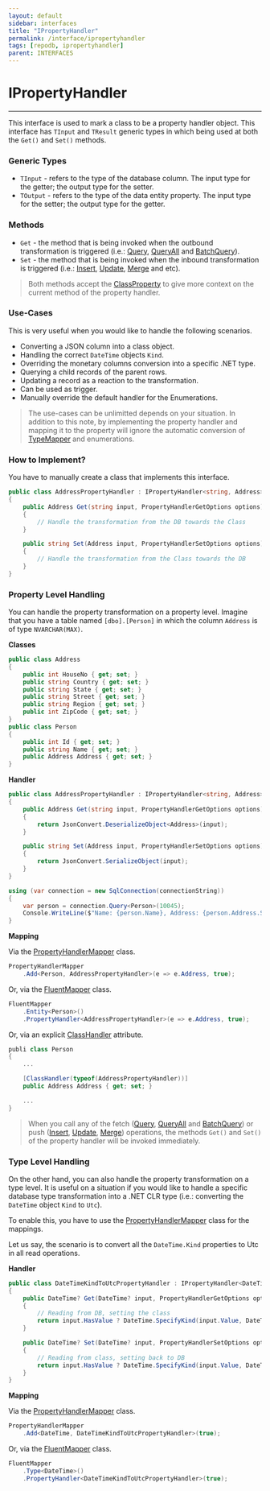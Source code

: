 ```yaml
---
layout: default
sidebar: interfaces
title: "IPropertyHandler"
permalink: /interface/ipropertyhandler
tags: [repodb, ipropertyhandler]
parent: INTERFACES
---
```


# IPropertyHandler

---

This interface is used to mark a class to be a property handler object. This interface has `TInput` and `TResult` generic types in which being used at both the `Get()` and `Set()`  methods.

### Generic Types

- `TInput` - refers to the type of the database column. The input type for the getter; the output type for the setter.
- `TOutput` - refers to the type of the data entity property. The input type for the setter; the output type for the getter.

### Methods

- `Get` - the method that is being invoked when the outbound transformation is triggered (i.e.: [Query](/operation/query), [QueryAll](/operation/queryall) and [BatchQuery](/operation/batchquery)).
- `Set`  - the method that is being invoked when the inbound transformation is triggered (i.e.: [Insert](/operation/insert), [Update](/operation/update), [Merge](/operation/merge) and etc).

> Both methods accept the [ClassProperty](/class/classproperty) to give more context on the current method of the property handler.

### Use-Cases

This is very useful when you would like to handle the following scenarios.

- Converting a JSON column into a class object.
- Handling the correct `DateTime` objects `Kind`.
- Overriding the monetary columns conversion into a specific .NET type.
- Querying a child records of the parent rows.
- Updating a record as a reaction to the transformation.
- Can be used as trigger.
- Manually override the default handler for the Enumerations.

> The use-cases can be unlimitted depends on your situation. In addition to this note, by implementing the property handler and mapping it to the property will ignore the automatic conversion of [TypeMapper](/mapper/typemapper#automatic) and enumerations.

### How to Implement?

You have to manually create a class that implements this interface.

```csharp
public class AddressPropertyHandler : IPropertyHandler<string, Address>
{
    public Address Get(string input, PropertyHandlerGetOptions options)
    {
        // Handle the transformation from the DB towards the Class
    }

    public string Set(Address input, PropertyHandlerSetOptions options)
    {
        // Handle the transformation from the Class towards the DB
    }
}
```

### Property Level Handling

You can handle the property transformation on a property level. Imagine that you have a table named `[dbo].[Person]` in which the column `Address` is of type `NVARCHAR(MAX)`.

**Classes**

```csharp
public class Address
{
    public int HouseNo { get; set; }
    public string Country { get; set; }
    public string State { get; set; }
    public string Street { get; set; }
    public string Region { get; set; }
    public int ZipCode { get; set; }
}
public class Person
{
    public int Id { get; set; }
    public string Name { get; set; }
    public Address Address { get; set; }
}
```

**Handler**

```csharp
public class AddressPropertyHandler : IPropertyHandler<string, Address>
{
    public Address Get(string input, PropertyHandlerGetOptions options)
    {
        return JsonConvert.DeserializeObject<Address>(input);
    }

    public string Set(Address input, PropertyHandlerSetOptions options)
    {
        return JsonConvert.SerializeObject(input);
    }
}
```

```csharp
using (var connection = new SqlConnection(connectionString))
{
	var person = connection.Query<Person>(10045);
	Console.WriteLine($"Name: {person.Name}, Address: {person.Address.Street}, {person.Address.Region}, {person.Address.Country} ({person.Address.ZipCode})")
}
```

**Mapping**

Via the [PropertyHandlerMapper](/mapper/propertyhandlermapper) class.

```csharp
PropertyHandlerMapper
    .Add<Person, AddressPropertyHandler>(e => e.Address, true);
```

Or, via the [FluentMapper](/mapper/fluentmapper) class.

```csharp
FluentMapper
    .Entity<Person>()
    .PropertyHandler<AddressPropertyHandler>(e => e.Address, true);
```

Or, via an explicit [ClassHandler](/attribute/classhandler) attribute.

```csharp
publi class Person
{
    ...

    [ClassHandler(typeof(AddressPropertyHandler))]
    public Address Address { get; set; }

    ...
}
```

> When you call any of the fetch ([Query](/operation/query), [QueryAll](/operation/queryall) and [BatchQuery](/operation/batchquery)) or push ([Insert](/operation/insert), [Update](/operation/update), [Merge](/operation/merge)) operations, the methods `Get()` and `Set()`  of the property handler will be invoked immediately.

### Type Level Handling

On the other hand, you can also handle the property transformation on a type level. It is useful on a situation if you would like to handle a specific database type transformation into a .NET CLR type (i.e.: converting the `DateTime` object `Kind` to `Utc`).

To enable this, you have to use the [PropertyHandlerMapper](/mapper/propertyhandlermapper) class for the mappings.

Let us say, the scenario is to convert all the `DateTime.Kind` properties to Utc in all read operations.

**Handler**

```csharp
public class DateTimeKindToUtcPropertyHandler : IPropertyHandler<DateTime?, DateTime?>
{
    public DateTime? Get(DateTime? input, PropertyHandlerGetOptions options)
    {
        // Reading from DB, setting the class
        return input.HasValue ? DateTime.SpecifyKind(input.Value, DateTimeKind.Utc) : null;
    }

    public DateTime? Set(DateTime? input, PropertyHandlerSetOptions options)
    {
        // Reading from class, setting back to DB
        return input.HasValue ? DateTime.SpecifyKind(input.Value, DateTimeKind.Unspecified) : null;
    }
}
```

**Mapping**

Via the [PropertyHandlerMapper](/mapper/propertyhandlermapper) class.

```csharp
PropertyHandlerMapper
    .Add<DateTime, DateTimeKindToUtcPropertyHandler>(true);
```

Or, via the [FluentMapper](/mapper/fluentmapper) class.

```csharp
FluentMapper
    .Type<DateTime>()
    .PropertyHandler<DateTimeKindToUtcPropertyHandler>(true);
```
